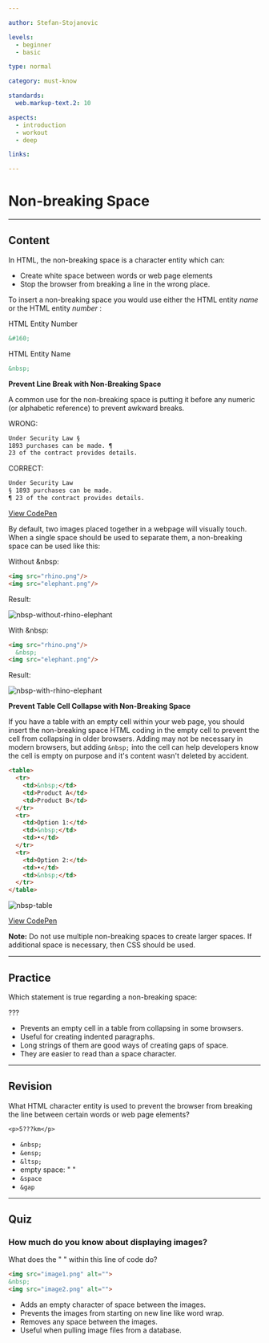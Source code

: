 ```yaml
---

author: Stefan-Stojanovic

levels:
  - beginner
  - basic

type: normal

category: must-know

standards:
  web.markup-text.2: 10

aspects:
  - introduction
  - workout
  - deep

links:

---
```

# Non-breaking Space

---
## Content

In HTML, the non-breaking space is a character entity which can:

* Create white space between words or web page elements
* Stop the browser from breaking a line in the wrong place.

To insert a non-breaking space you would use either the HTML entity *name* or the HTML entity *number* :

HTML Entity Number
```html
&#160;
```
HTML Entity Name
```html
&nbsp;
```
**Prevent Line Break with Non-Breaking Space**

A common use for the non-breaking space is putting it before any numeric (or alphabetic reference) to prevent awkward breaks.

WRONG:
```html
Under Security Law §
1893 purchases can be made. ¶
23 of the contract provides details.
```

CORRECT:
```html
Under Security Law
§ 1893 purchases can be made.
¶ 23 of the contract provides details.
```

[View CodePen](https://codepen.io/enkidevs/pen/YjNpVa)


By default, two images placed together in a webpage will visually touch. When a single space should be used to separate them, a non-breaking space can be used like this:

Without &nbsp:
```html
<img src="rhino.png"/>
<img src="elephant.png"/>
```

Result:

![nbsp-without-rhino-elephant](%3Csvg%20xmlns%3D%22http%3A%2F%2Fwww.w3.org%2F2000%2Fsvg%22%20width%3D%22320%22%20height%3D%22196%22%3E%3Cg%20fill%3D%22none%22%20fill-rule%3D%22evenodd%22%3E%3Crect%20width%3D%22320%22%20height%3D%22196%22%20fill%3D%22%23FFF%22%20rx%3D%229%22%2F%3E%3Cg%20fill-rule%3D%22nonzero%22%3E%3Cg%20fill%3D%22%23F2B9F0%22%3E%3Cpath%20d%3D%22M66.61946%20119.6042c-.80816-3.0014-2.26284-5.84056-4.28325-8.27413-.80816-.8923-1.69713-1.62238-2.90937-1.86573-1.13143-.24336-2.26285%200-3.31346.56783-1.13142.56783-2.0204%201.46014-2.82856%202.43356-1.77795%202.35245-2.82856%204.94826-3.23264%207.86854-.40408%202.35244-.40408%204.7049-.16163%206.97622.08081%201.13566.16163%202.27133.16163%203.407v.08111c.56571.24336%201.21224.48671%201.85877.73007%202.82856.97343%206.38446%201.54126%2011.0718%201.78462%201.69713.08112%203.47508.08112%205.49548.08112%200-.24336-.08081-.48672-.08081-.8112-.24245-4.38041-.56572-8.76083-1.77796-12.97901zm17.77953%2011.1944c-.16163-3.32587-.56571-6.57063-1.69714-9.73426-.4849-1.37903-1.13142-2.67693-2.10121-3.8126-.32327-.32447-.72735-.64894-1.13143-.97342-.64653-.4056-1.29306-.4056-1.85877.08112-.72734.56783-1.45469%201.21678-2.0204%201.94685-1.77795%202.1091-2.74774%204.62378-3.23264%207.3007-.4849%202.5958-.72734%205.1105-1.13142%207.7063.64653%200%201.37387-.08112%202.10121-.08112%202.90938-.16224%206.0612-.4056%209.5363-.73007.64652-.08112%201.21223-.08112%201.85876-.16224%200-.08112-.08081-.16224-.08081-.24336-.16164-.4056-.16164-.8923-.24245-1.2979z%22%2F%3E%3Cpath%20d%3D%22M123.51394%2083.91189c-17.29463-25.95804-14.70851-22.14546-18.6685-26.85035.88898-2.1091%201.69714-4.13706%201.85877-6.81399.08082-1.37902%200-2.67692-.72735-3.97482-.4849-.89231-1.29305-1.37902-2.34366-1.37902-2.34366%200-5.49549%202.35244-7.1118%204.62377-19.1534-15.57482-22.06278-6.57063-32.16478%202.75804-10.102-14.35804-17.69871-.40559-5.41468%205.35385C46.41546%2071.0951%2041.64731%2091.86154%2042.0514%20109.46434c.08082%203.40699.08082%206.57062.40408%209.40979-3.23264%202.51468-5.73793%205.67832-7.43507%209.4909-.80816%201.86574-1.45469%203.73147-1.69714%205.75945-.64652%205.5972%202.66693%2011.43776%207.43508%2013.7902.32326.16224.4849.4056.4849.8112-.08082%202.10909.32326%204.21818.80815%206.24615.08082.24336.16164.56783.32327.81119.56571.81119%201.77795.81119%202.18203-.08112.16163-.32448.16163-.73007.16163-1.05455-.08081-.81119-.32326-1.54126-.40408-2.27133-.16163-.73007-.24245-1.54125-.32326-2.43356.88897.48671%201.69713.8923%202.42448%201.21678.64653.32448%201.21224.64895%201.85877.8923.64653.24337%201.21224.08113%201.61632-.40559.32326-.4867.40408-1.13566%200-1.62237-.16163-.24336-.4849-.4056-.72735-.56784-.88897-.4867-1.77795-.8923-2.66692-1.37902-.32327-.16223-.64653-.32447-1.05061-.56783.40408-.16224.64652-.32447.96979-.4056%201.0506-.40559%202.10122-.73006%203.15182-1.05454.24245-.08112.4849-.16224.72735-.32447.4849-.32448.64653-.8112.56571-1.37903-.08082-.4867-.4849-.97342-1.0506-.97342-.32327%200-.72735%200-1.05062.16224l-3.63672%201.21678c-.16163.08112-.32326.08112-.5657.16224.5657-2.02797%201.0506-3.89371%201.93958-5.67832.16163-.4056.40408-.8112.4849-1.21679.16162-.97342-.80817-1.7035-1.69715-1.37902-.4849.16224-.72734.48671-.88897.8923-.56571%201.29791-1.13143%202.59581-1.61632%203.97483-.40408%201.21679-.72735%202.51469-1.13143%203.89371-.24244-.16224-.4849-.24336-.64652-.4056-3.39428-2.27132-5.89957-7.3007-4.5257-12.0867%201.21224-4.21819%203.39427-7.78742%206.62691-10.7077.64653%202.83916%201.93959%205.27273%204.36407%207.13846-.16163-2.35245-.24245-4.78601-.08082-7.13846.32327-4.2993%201.61632-8.27413%204.36407-11.6%201.29305-1.62238%202.90937-2.83916%204.92977-3.407%202.66693-.73006%205.0106-.16223%207.11181%201.7035%201.29306%201.21679%202.26285%202.5958%203.15183%204.13707%201.5355%202.67692%202.66693%205.5972%203.15182%208.67972.08082.32447.16163.64895.16163.97342.32327-.4056.4849-.81119.64653-1.21678%201.05061-2.51469%202.42448-4.78601%204.60652-6.57063%202.42448-2.02797%204.84896-1.7035%207.03099.48671%201.29306%201.21679%202.0204%202.83916%202.66693%204.46154.88897%202.19021%201.37387%204.38042%201.69713%206.73287.24245%201.62238.32327%203.24475.4849%204.86713%200%20.32448%200%20.64895-.08082.89231.88898%200%201.85877-.08112%202.74775-.24336%2011.79914-1.37902%209.77874-7.62517%209.21303-13.70909-.4849-.16224-.9698-.4056-1.37388-.64895-2.26285-1.2979-4.12161-2.92028-5.81875-4.94825-2.9902-3.65035-5.89957-7.3007-8.40487-11.1944-.40408-.64896-.96979-1.2979-1.45468-1.94686-.08082-.16224-.24245-.24336-.32327-.4056-.32326-.56783-.32326-1.21678.08082-1.62237.40408-.48671%201.0506-.56783%201.61632-.24336.32326.16224.64653.48672.88897.8112.56572.81118%201.21224%201.54125%201.77796%202.43356%202.66692%203.97482%205.5763%207.7063%208.64731%2011.35664%201.0506%201.21678%202.26285%202.19021%203.5559%203.0014%202.42449%201.62238%204.12162%201.62238%205.33386%201.21678%209.45548-5.67832%2027.63908-20.36084%2019.71911-32.28531z%22%2F%3E%3C%2Fg%3E%3Cpath%20fill%3D%22%23000%22%20d%3D%22M86.17694%2072.23077c-.80816-.64895-2.26285-.56783-2.5053.24336-.16163.56783.80816%201.2979.80816%201.2979.24245.97342-.24244%201.46014-.08081%202.02797.40408%201.46014%201.29305%202.1091%202.10121%201.86573%201.5355-.4056%201.29306-4.13706-.32326-5.43496zm6.78855-2.10909c-.80816-.64895-2.26285-.56783-2.5053.24335-.16163.56784.80816%201.2979.80816%201.2979.24245.97343-.24245%201.46015-.08082%202.02798.40408%201.46014%201.29306%202.10909%202.10122%201.86573%201.45469-.4056%201.29306-4.13706-.32326-5.43496z%22%2F%3E%3Cpath%20fill%3D%22%239E0098%22%20d%3D%22M138.06082%2069.31049c-.08081.56783-.16163%201.13566-.32326%201.7035-.4849%201.37902-.9698%202.83916-1.69714%204.21818-1.37387%202.83916-2.99019%205.43496-5.01059%207.86853-2.10122%202.43357-4.5257%204.54266-7.27344%206.16503-1.93959%201.13567-4.12162%201.7035-6.38447%201.86574-.4849%200-.96979%200-1.45469-.16224-2.26284-.73007-3.79835-2.27133-4.36406-4.54266-.16163-.56783%200-1.21678.08082-1.86573%200-.24336.32326-.4056.4849-.56783.40407-.24336.88897-.48672%201.37386-.56784%204.44489-1.2979%208.40487-3.65034%2012.0416-6.57062l9.69791-8.03077c.4849-.4056%201.05061-.8112%201.69714-1.13567.4849-.24335.72734-.16224.88898.32448.08081.4056.16163.8923.24244%201.2979zm-31.84151%209.40979c-1.61632%200-2.90937-.64895-3.79835-2.02797-.88898-1.37902-1.5355-2.83916-2.10122-4.38042-.16163-.56783.24245-1.78462.88898-2.1091.64653-.32447%201.21224-.64894%201.93958-.8923%202.5053-.97343%204.92978-1.86573%207.43508-2.75804%202.5053-.97343%204.68733-2.51469%206.95017-3.97483%201.61633-1.05454%203.15183-2.1902%204.84897-3.16363.5657-.32448%201.29305-.56784%201.93958-.8112.64653-.24335%201.37387-.08111%201.93958.16224.56572.24336.80817.48672.72735%201.13567-.08082.56783-.16163%201.21678-.40408%201.7035-2.34367%205.67832-5.89957%2010.46433-11.0718%2013.87132-2.42448%201.54126-5.0914%202.67693-8.00078%203.16364-.4849%200-.88898.08112-1.29306.08112z%22%2F%3E%3Cpath%20fill%3D%22%23000%22%20d%3D%22M62.82111%20128.36504c-.08082-.97343-.32326-1.86574-.64653-2.83917-.4849-1.46014-1.85877-1.46014-2.66693-.40559-.24244.4056-.5657.73007-.72734%201.21678-.32326.8112-.64653%201.62238-.9698%202.35245-.0808.16224-.16162.4056-.16162.56783h-.08082c-.08082-.32447-.08082-.64895-.16163-.97342-.24245-1.13567-.56571-2.27133-1.13143-3.32588-.24244-.4056-.4849-.73007-.80816-1.05454-.4849-.4056-1.13142-.48672-1.61632%200-.32326.24335-.64653.56783-.80816.97342-.32326.64895-.64653%201.37902-.72734%202.1091-.16163%201.54125-.16163%203.08251-.32327%204.62377%202.82856.97343%206.38447%201.54126%2011.0718%201.78462v-.4056c0-1.62238-.08082-3.08252-.24245-4.62377zm19.88074-.81119c-.08081-.64895-.32326-1.2979-.56571-1.94686-.56571-1.13566-1.5355-1.13566-2.10122-.08112-.40408.64896-.64653%201.46014-.96979%202.19021-.24245.56784-.32326%201.05455-.4849%201.62238-.24244-1.21678-.40408-2.43356-.96979-3.48811-.16163-.32448-.4849-.73007-.72734-.97343-.40408-.32447-.88898-.4056-1.37387-.08112-.64653.32448-1.13143.89231-1.29306%201.54126-.24245.89231-.56571%201.78462-.64653%202.67693-.16163%201.21678-.16163%202.51468-.16163%203.73146%200%20.16224%200%20.32448.08082.4056%202.90937-.16224%206.0612-.4056%209.53629-.73007.08081-.16224.08081-.32448.08081-.56783-.24245-1.2979-.24245-2.75805-.40408-4.2993z%22%2F%3E%3C%2Fg%3E%3Cg%20fill-rule%3D%22nonzero%22%3E%3Cg%20fill%3D%22%23AAC5DD%22%3E%3Cpath%20d%3D%22M162.19082%2077.13325c.73028-.8135%201.70398-.8135%202.5154-.08135%204.21936%203.9048%201.54168%2011.63305%205.59876%201.38295.16229-.4881.48685-.89485.81142-1.3016%204.62507-4.7183%202.75881%2013.016%204.70621%2020.74425.32457%201.3016.81142%202.52185%201.78512%203.5794%2012.65809%2013.74816%2023.77449-67.6832%2060.53164-52.47075%2012.82037%205.28775%2051.20035%2061.5006%2023.12535%2082.0008%201.70398%201.7897%202.9211%203.82346%203.65137%206.1826.32457%201.22026.48685%202.52186.16229%203.82346-.40571%202.03375-1.5417%203.7421-3.24567%204.881l-1.46055.9762c0%20.24405.08115.40675.08115.56945.24342%201.54565.48685%203.00995.73027%204.5556.08114.3254%200%20.73215-.08114%201.05755-.16228.4881-.568.8135-1.13598.8135-.48685%200-.89256-.24405-1.13599-.6508-.08114-.24405-.16228-.56945-.24342-.8135-.16228-.8135-.24343-1.627-.32457-2.52185-.24342.08135-.32456.1627-.48685.24405l-2.19082%201.22025c-.73027.40675-1.46055.24405-1.78511-.40675-.40571-.6508-.16229-1.3016.48684-1.7897l1.21713-.73215.73027-.4881c-.32456-.1627-.56799-.1627-.81141-.1627-.73028-.08135-1.46055-.08135-2.19083-.1627-.56799-.08135-.9737-.3254-1.21712-.89485-.24343-.8135.32457-1.54565%201.21712-1.54565.81142%200%201.62284.08135%202.43425.08135.81142%200%201.78512.1627%202.5154-.08135.8114-.24405%201.46054-.89485%202.19081-1.38295%201.78512-1.38295%202.43425-3.17265%201.9474-5.28775-.32456-1.4643-.9737-2.7659-1.86625-3.98615-.48685-.6508-1.05484-1.3016-1.62284-1.9524-2.51539%201.54565-5.51762%202.7659-9.00671%203.7421-.08115-.9762-.16229-2.03375-.40571-3.00995-.40571-2.52185-.9737-4.96235-2.02854-7.3215-1.13598-2.6032-2.67767-4.881-5.03078-6.508-1.70397-1.1389-3.48909-1.9524-5.59877-2.03375-2.27197-.08135-4.13822.73215-5.59877%202.52185-.89256%201.05755-1.5417%202.2778-1.9474%203.66075-.4057%201.22025-.64913%202.52185-.9737%203.7421%200%20.1627-.08114.24405-.08114.40675h-.16229c-.24342-.6508-.56799-1.3016-.81141-2.03375-1.13598-2.4405-2.59653-4.5556-4.62507-6.3453-1.46055-1.22025-3.00224-2.1151-4.8685-2.4405-2.43425-.40675-4.54393.24405-6.2479%202.03375-.81142.8135-1.46055%201.7897-1.9474%202.7659-1.46055%203.00995-2.3531%206.1826-2.27197%209.51795%200%201.54565.08115%203.0913.16229%204.5556v.24405c-7.46503-3.5794-7.2216-17.00215-6.00448-26.27605.24342-3.5794%205.76105-4.31156%2016.47174-11.5517%203.40795%201.7897%203.32681%201.7897%203.65138%201.87104%201.21712.40675%202.19082-1.1389%201.21712-2.03375-.9737-.9762-2.9211-.8135-5.35535-4.31155-1.21712-1.7897-1.46054-2.2778-2.19082-2.35915-3.08338-.40675-.16228%203.4167.89256%204.881-17.20202%209.19255-32.21322%2030.99436-48.68496%2011.8771-5.76106-6.9961-9.169-26.8455-5.19307-30.99435z%22%2F%3E%3Cpath%20d%3D%22M230.51205%20137.82036v-.9762c0-3.0913%200-6.10125.568-9.1112.24342-1.38295.73027-2.7659%201.13598-4.14885.16228-.4881.4057-.9762.73027-1.4643%201.29827-2.1151%203.00224-2.84725%205.35535-2.19645%201.86626.4881%203.40795%201.54565%204.70621%203.00995%201.70398%201.87105%202.67767%204.0675%203.3268%206.508.64914%202.1151%201.05485%204.31155%201.21713%206.58935v.8135c-.9737.24405-1.9474.40675-3.00224.56945-.08114-1.05755-.24342-2.19645-.48685-3.254-.16228-.56945-.32456-1.1389-.56799-1.627-.24342-.56945-.56799-1.05755-.9737-1.4643-.64913-.73215-1.54169-.8135-2.27196-.1627-.40571.40675-.89256.9762-1.05484%201.54565-.40571.9762-.64914%202.03375-1.05484%203.17265-.08115-.1627-.16229-.40675-.24343-.56945-.32457-.73215-.64913-1.4643-1.05484-2.1151-.24343-.40675-.568-.8135-.9737-1.22025-.9737-.9762-2.10968-.73215-2.75881.4881-.16229.3254-.32457.6508-.40571%201.05755-.24343%201.38295-.48685%202.84725-.64914%204.2302-.08114.4881%200%20.8135.24343%201.05755h-2.10968c.24342-.3254.32456-.4881.32456-.73215zm-20.20425-2.2778c-.16229-2.1151-.24343-4.14885-.08115-6.26395.08114-.9762.24343-1.9524.568-2.84725.56799-1.87105%201.21712-3.7421%202.51538-5.3691.73028-.9762%201.78512-1.54565%203.00224-1.70835.89256-.1627%201.78512.08135%202.59653.40675%201.70398.73215%203.08339%201.9524%204.21937%203.33535%201.78511%202.19645%202.9211%204.79965%203.57023%207.4842.48685%202.03375.73027%204.0675%201.13598%206.10125.08114.40675.08114.89485.16228%201.3016%200%20.1627.08115.3254.16229.4881-1.46055%200-3.00224-.08135-4.54393-.1627.16228-.1627.24342-.40675.32456-.6508.08115-.1627.08115-.40675.08115-.56945-.08115-1.70835-.24343-3.49805-.81142-5.12505-.24342-.6508-.568-1.3016-1.05484-1.7897-.81142-.73215-1.62283-.6508-2.27197.1627-.32456.40675-.56799.89485-.81141%201.4643-.32457.8135-.64913%201.627-.9737%202.52185-.08114.1627-.16228.40675-.24343.56945h-.16228c-.16228-.56945-.24342-1.22025-.4057-1.7897-.24343-.8135-.568-1.70835-.89256-2.52185-.16229-.40675-.48685-.73215-.81142-.9762-.64913-.56945-1.29827-.56945-1.9474.08135s-1.05484%201.38295-1.29826%202.2778c-.24343%201.22025-.48685%202.35915-.64914%203.5794-.08114.4881-.16228%201.05755-.16228%201.627v.1627c-.4057-.08135-.73028-.08135-1.13598-.1627h-.16229v-.24405c.08114-.73215.08114-1.05755.08114-1.38295z%22%2F%3E%3C%2Fg%3E%3Cpath%20fill%3D%22%231B6DA2%22%20d%3D%22M199.84053%2046.38295c-3.00224-.40675-5.59877.56945-7.70845%202.84725-2.19083%202.2778-3.32681%204.96235-3.97594%207.9723-.16229.8135-.32457%201.70835-.40571%202.6032-.08114.8135-.08114%201.627-.16228%202.2778.08114%203.00995.73027%205.61315%202.19082%208.05365.64913%201.05755%201.29826%202.1151%201.86626%203.17265.73027%201.3016%201.29826%202.68455%201.62283%204.14885.32456%201.627.16228%203.254%200%204.881l-.48685%204.14885c5.2742-10.5755%2011.60325-23.7542%2020.04198-31.8892%200-.08135-.08115-.08135-.08115-.1627-3.00224-4.79965-7.38388-7.3215-12.90151-8.05365zm88.76891%2044.2544c-.4057-1.7897-1.05484-3.4167-2.10968-4.79965-1.46055-1.9524-3.00224-3.82345-4.54393-5.77585-.56799-.73215-1.13598-1.4643-1.70397-2.2778-1.13598-1.627-1.78512-3.49805-1.62283-5.5318.16228-2.1151.4057-4.31155.64913-6.42665.16228-1.7897.32457-3.5794.32457-5.45045-.08115-3.5794-1.37941-6.6707-3.81366-9.35525-1.78511-2.03375-3.8948-3.66075-6.49133-4.5556-6.32904-2.35915-12.0901-1.22025-17.03973%203.4167-2.02855%201.9524-3.57024%204.2302-4.62508%206.8334h-.16228c8.03302%208.9485%2017.52659%2023.99825%2021.6648%2038.7226.08115.1627.1623.24405.24343.40675.568.73215%201.21713%201.4643%201.86626%202.1151.73027.73215%201.70397%201.22025%202.75882%201.4643%203.3268.73215%206.57247.73215%209.89927-.40675%202.9211-.9762%205.59877-4.14885%204.70621-8.37905z%22%2F%3E%3Cpath%20fill%3D%22%23000%22%20d%3D%22M211.6872%20135.21716c.16229-1.22025.40571-2.35915.64914-3.5794.16228-.89485.64913-1.627%201.29826-2.2778.64913-.56945%201.29827-.6508%201.9474-.08135.32457.3254.64913.6508.81142.9762.32456.8135.64913%201.627.89255%202.52185.16229.56945.24343%201.22025.40571%201.7897h.16228c.08115-.1627.16229-.40675.24343-.56945.32457-.8135.64913-1.70835.9737-2.52185.24342-.4881.48685-.9762.81141-1.4643.64914-.8135%201.46055-.89485%202.27197-.1627.56799.4881.81142%201.1389%201.05484%201.7897.568%201.627.73027%203.4167.81142%205.12505%200%20.1627%200%20.40675-.08115.56945-.08114.24405-.16228.4881-.32456.6508-3.73252-.24405-7.7896-.6508-12.0901-1.22025v-.1627c0-.3254.08114-.8135.16228-1.38295zm20.44769%202.1151c.16228-1.38295.4057-2.84725.64913-4.2302.08114-.3254.24342-.73215.4057-1.05755.64914-1.22025%201.78512-1.4643%202.75882-.4881.32457.3254.64913.73215.9737%201.22025.4057.6508.73028%201.4643%201.05484%202.1151.08114.1627.16229.40675.24343.56945.32456-1.05755.64913-2.1151%201.05484-3.17265.24342-.56945.64913-1.05755%201.05484-1.54565.73027-.6508%201.62283-.56945%202.27196.1627.40571.4881.73028.9762.9737%201.4643.24343.4881.40571%201.05755.568%201.627.24342%201.05755.4057%202.1151.48684%203.254-3.65137.6508-7.70845.9762-12.25238%201.05755-.16228-.1627-.24342-.4881-.24342-.9762zm-8.11416-62.88356c.73027-.56945%202.02854-.56945%202.27196.1627.16228.4881-.73027%201.22025-.73027%201.22025-.16229.89485.24342%201.3016.16228%201.87105-.32457%201.38295-1.13598%201.9524-1.86626%201.70835-1.3794-.40675-1.29826-3.7421.16229-4.96235zm-6.08563-1.7897c.73028-.56945%202.02855-.56945%202.27197.1627.16228.4881-.73027%201.22025-.73027%201.22025-.16229.89485.24342%201.3016.16228%201.87105-.32457%201.38295-1.13598%201.9524-1.86626%201.70835-1.46055-.40675-1.29826-3.7421.16229-4.96235z%22%2F%3E%3C%2Fg%3E%3Cpath%20stroke%3D%22%23F2B9F0%22%20stroke-width%3D%223%22%20d%3D%22M22.5%2021.5h126v153h-126z%22%2F%3E%3Cpath%20stroke%3D%22%23AAC5DD%22%20stroke-width%3D%223%22%20d%3D%22M151.5%2021.5h144v153h-144z%22%2F%3E%3C%2Fg%3E%3C%2Fsvg%3E)

With &nbsp:
```html
<img src="rhino.png"/>
  &nbsp;
<img src="elephant.png"/>
```

Result:

![nbsp-with-rhino-elephant](%3Csvg%20xmlns%3D%22http%3A%2F%2Fwww.w3.org%2F2000%2Fsvg%22%20width%3D%22320%22%20height%3D%22196%22%3E%3Cg%20fill%3D%22none%22%20fill-rule%3D%22evenodd%22%3E%3Crect%20width%3D%22320%22%20height%3D%22196%22%20fill%3D%22%23FFF%22%20rx%3D%229%22%2F%3E%3Cg%20fill-rule%3D%22nonzero%22%3E%3Cg%20fill%3D%22%23F2B9F0%22%3E%3Cpath%20d%3D%22M66.61946%20119.6042c-.80816-3.0014-2.26284-5.84056-4.28325-8.27413-.80816-.8923-1.69713-1.62238-2.90937-1.86573-1.13143-.24336-2.26285%200-3.31346.56783-1.13142.56783-2.0204%201.46014-2.82856%202.43356-1.77795%202.35245-2.82856%204.94826-3.23264%207.86854-.40408%202.35244-.40408%204.7049-.16163%206.97622.08081%201.13566.16163%202.27133.16163%203.407v.08111c.56571.24336%201.21224.48671%201.85877.73007%202.82856.97343%206.38446%201.54126%2011.0718%201.78462%201.69713.08112%203.47508.08112%205.49548.08112%200-.24336-.08081-.48672-.08081-.8112-.24245-4.38041-.56572-8.76083-1.77796-12.97901zm17.77953%2011.1944c-.16163-3.32587-.56571-6.57063-1.69714-9.73426-.4849-1.37903-1.13142-2.67693-2.10121-3.8126-.32327-.32447-.72735-.64894-1.13143-.97342-.64653-.4056-1.29306-.4056-1.85877.08112-.72734.56783-1.45469%201.21678-2.0204%201.94685-1.77795%202.1091-2.74774%204.62378-3.23264%207.3007-.4849%202.5958-.72734%205.1105-1.13142%207.7063.64653%200%201.37387-.08112%202.10121-.08112%202.90938-.16224%206.0612-.4056%209.5363-.73007.64652-.08112%201.21223-.08112%201.85876-.16224%200-.08112-.08081-.16224-.08081-.24336-.16164-.4056-.16164-.8923-.24245-1.2979z%22%2F%3E%3Cpath%20d%3D%22M123.51394%2083.91189c-17.29463-25.95804-14.70851-22.14546-18.6685-26.85035.88898-2.1091%201.69714-4.13706%201.85877-6.81399.08082-1.37902%200-2.67692-.72735-3.97482-.4849-.89231-1.29305-1.37902-2.34366-1.37902-2.34366%200-5.49549%202.35244-7.1118%204.62377-19.1534-15.57482-22.06278-6.57063-32.16478%202.75804-10.102-14.35804-17.69871-.40559-5.41468%205.35385C46.41546%2071.0951%2041.64731%2091.86154%2042.0514%20109.46434c.08082%203.40699.08082%206.57062.40408%209.40979-3.23264%202.51468-5.73793%205.67832-7.43507%209.4909-.80816%201.86574-1.45469%203.73147-1.69714%205.75945-.64652%205.5972%202.66693%2011.43776%207.43508%2013.7902.32326.16224.4849.4056.4849.8112-.08082%202.10909.32326%204.21818.80815%206.24615.08082.24336.16164.56783.32327.81119.56571.81119%201.77795.81119%202.18203-.08112.16163-.32448.16163-.73007.16163-1.05455-.08081-.81119-.32326-1.54126-.40408-2.27133-.16163-.73007-.24245-1.54125-.32326-2.43356.88897.48671%201.69713.8923%202.42448%201.21678.64653.32448%201.21224.64895%201.85877.8923.64653.24337%201.21224.08113%201.61632-.40559.32326-.4867.40408-1.13566%200-1.62237-.16163-.24336-.4849-.4056-.72735-.56784-.88897-.4867-1.77795-.8923-2.66692-1.37902-.32327-.16223-.64653-.32447-1.05061-.56783.40408-.16224.64652-.32447.96979-.4056%201.0506-.40559%202.10122-.73006%203.15182-1.05454.24245-.08112.4849-.16224.72735-.32447.4849-.32448.64653-.8112.56571-1.37903-.08082-.4867-.4849-.97342-1.0506-.97342-.32327%200-.72735%200-1.05062.16224l-3.63672%201.21678c-.16163.08112-.32326.08112-.5657.16224.5657-2.02797%201.0506-3.89371%201.93958-5.67832.16163-.4056.40408-.8112.4849-1.21679.16162-.97342-.80817-1.7035-1.69715-1.37902-.4849.16224-.72734.48671-.88897.8923-.56571%201.29791-1.13143%202.59581-1.61632%203.97483-.40408%201.21679-.72735%202.51469-1.13143%203.89371-.24244-.16224-.4849-.24336-.64652-.4056-3.39428-2.27132-5.89957-7.3007-4.5257-12.0867%201.21224-4.21819%203.39427-7.78742%206.62691-10.7077.64653%202.83916%201.93959%205.27273%204.36407%207.13846-.16163-2.35245-.24245-4.78601-.08082-7.13846.32327-4.2993%201.61632-8.27413%204.36407-11.6%201.29305-1.62238%202.90937-2.83916%204.92977-3.407%202.66693-.73006%205.0106-.16223%207.11181%201.7035%201.29306%201.21679%202.26285%202.5958%203.15183%204.13707%201.5355%202.67692%202.66693%205.5972%203.15182%208.67972.08082.32447.16163.64895.16163.97342.32327-.4056.4849-.81119.64653-1.21678%201.05061-2.51469%202.42448-4.78601%204.60652-6.57063%202.42448-2.02797%204.84896-1.7035%207.03099.48671%201.29306%201.21679%202.0204%202.83916%202.66693%204.46154.88897%202.19021%201.37387%204.38042%201.69713%206.73287.24245%201.62238.32327%203.24475.4849%204.86713%200%20.32448%200%20.64895-.08082.89231.88898%200%201.85877-.08112%202.74775-.24336%2011.79914-1.37902%209.77874-7.62517%209.21303-13.70909-.4849-.16224-.9698-.4056-1.37388-.64895-2.26285-1.2979-4.12161-2.92028-5.81875-4.94825-2.9902-3.65035-5.89957-7.3007-8.40487-11.1944-.40408-.64896-.96979-1.2979-1.45468-1.94686-.08082-.16224-.24245-.24336-.32327-.4056-.32326-.56783-.32326-1.21678.08082-1.62237.40408-.48671%201.0506-.56783%201.61632-.24336.32326.16224.64653.48672.88897.8112.56572.81118%201.21224%201.54125%201.77796%202.43356%202.66692%203.97482%205.5763%207.7063%208.64731%2011.35664%201.0506%201.21678%202.26285%202.19021%203.5559%203.0014%202.42449%201.62238%204.12162%201.62238%205.33386%201.21678%209.45548-5.67832%2027.63908-20.36084%2019.71911-32.28531z%22%2F%3E%3C%2Fg%3E%3Cpath%20fill%3D%22%23000%22%20d%3D%22M86.17694%2072.23077c-.80816-.64895-2.26285-.56783-2.5053.24336-.16163.56783.80816%201.2979.80816%201.2979.24245.97342-.24244%201.46014-.08081%202.02797.40408%201.46014%201.29305%202.1091%202.10121%201.86573%201.5355-.4056%201.29306-4.13706-.32326-5.43496zm6.78855-2.10909c-.80816-.64895-2.26285-.56783-2.5053.24335-.16163.56784.80816%201.2979.80816%201.2979.24245.97343-.24245%201.46015-.08082%202.02798.40408%201.46014%201.29306%202.10909%202.10122%201.86573%201.45469-.4056%201.29306-4.13706-.32326-5.43496z%22%2F%3E%3Cpath%20fill%3D%22%239E0098%22%20d%3D%22M138.06082%2069.31049c-.08081.56783-.16163%201.13566-.32326%201.7035-.4849%201.37902-.9698%202.83916-1.69714%204.21818-1.37387%202.83916-2.99019%205.43496-5.01059%207.86853-2.10122%202.43357-4.5257%204.54266-7.27344%206.16503-1.93959%201.13567-4.12162%201.7035-6.38447%201.86574-.4849%200-.96979%200-1.45469-.16224-2.26284-.73007-3.79835-2.27133-4.36406-4.54266-.16163-.56783%200-1.21678.08082-1.86573%200-.24336.32326-.4056.4849-.56783.40407-.24336.88897-.48672%201.37386-.56784%204.44489-1.2979%208.40487-3.65034%2012.0416-6.57062l9.69791-8.03077c.4849-.4056%201.05061-.8112%201.69714-1.13567.4849-.24335.72734-.16224.88898.32448.08081.4056.16163.8923.24244%201.2979zm-31.84151%209.40979c-1.61632%200-2.90937-.64895-3.79835-2.02797-.88898-1.37902-1.5355-2.83916-2.10122-4.38042-.16163-.56783.24245-1.78462.88898-2.1091.64653-.32447%201.21224-.64894%201.93958-.8923%202.5053-.97343%204.92978-1.86573%207.43508-2.75804%202.5053-.97343%204.68733-2.51469%206.95017-3.97483%201.61633-1.05454%203.15183-2.1902%204.84897-3.16363.5657-.32448%201.29305-.56784%201.93958-.8112.64653-.24335%201.37387-.08111%201.93958.16224.56572.24336.80817.48672.72735%201.13567-.08082.56783-.16163%201.21678-.40408%201.7035-2.34367%205.67832-5.89957%2010.46433-11.0718%2013.87132-2.42448%201.54126-5.0914%202.67693-8.00078%203.16364-.4849%200-.88898.08112-1.29306.08112z%22%2F%3E%3Cpath%20fill%3D%22%23000%22%20d%3D%22M62.82111%20128.36504c-.08082-.97343-.32326-1.86574-.64653-2.83917-.4849-1.46014-1.85877-1.46014-2.66693-.40559-.24244.4056-.5657.73007-.72734%201.21678-.32326.8112-.64653%201.62238-.9698%202.35245-.0808.16224-.16162.4056-.16162.56783h-.08082c-.08082-.32447-.08082-.64895-.16163-.97342-.24245-1.13567-.56571-2.27133-1.13143-3.32588-.24244-.4056-.4849-.73007-.80816-1.05454-.4849-.4056-1.13142-.48672-1.61632%200-.32326.24335-.64653.56783-.80816.97342-.32326.64895-.64653%201.37902-.72734%202.1091-.16163%201.54125-.16163%203.08251-.32327%204.62377%202.82856.97343%206.38447%201.54126%2011.0718%201.78462v-.4056c0-1.62238-.08082-3.08252-.24245-4.62377zm19.88074-.81119c-.08081-.64895-.32326-1.2979-.56571-1.94686-.56571-1.13566-1.5355-1.13566-2.10122-.08112-.40408.64896-.64653%201.46014-.96979%202.19021-.24245.56784-.32326%201.05455-.4849%201.62238-.24244-1.21678-.40408-2.43356-.96979-3.48811-.16163-.32448-.4849-.73007-.72734-.97343-.40408-.32447-.88898-.4056-1.37387-.08112-.64653.32448-1.13143.89231-1.29306%201.54126-.24245.89231-.56571%201.78462-.64653%202.67693-.16163%201.21678-.16163%202.51468-.16163%203.73146%200%20.16224%200%20.32448.08082.4056%202.90937-.16224%206.0612-.4056%209.53629-.73007.08081-.16224.08081-.32448.08081-.56783-.24245-1.2979-.24245-2.75805-.40408-4.2993z%22%2F%3E%3C%2Fg%3E%3Cg%20fill-rule%3D%22nonzero%22%3E%3Cg%20fill%3D%22%23AAC5DD%22%3E%3Cpath%20d%3D%22M164.19082%2077.13325c.73028-.8135%201.70398-.8135%202.5154-.08135%204.21936%203.9048%201.54168%2011.63305%205.59876%201.38295.16229-.4881.48685-.89485.81142-1.3016%204.62507-4.7183%202.75881%2013.016%204.70621%2020.74425.32457%201.3016.81142%202.52185%201.78512%203.5794%2012.65809%2013.74816%2023.77449-67.6832%2060.53164-52.47075%2012.82037%205.28775%2051.20035%2061.5006%2023.12535%2082.0008%201.70398%201.7897%202.9211%203.82346%203.65137%206.1826.32457%201.22026.48685%202.52186.16229%203.82346-.40571%202.03375-1.5417%203.7421-3.24567%204.881l-1.46055.9762c0%20.24405.08115.40675.08115.56945.24342%201.54565.48685%203.00995.73027%204.5556.08114.3254%200%20.73215-.08114%201.05755-.16228.4881-.568.8135-1.13598.8135-.48685%200-.89256-.24405-1.13599-.6508-.08114-.24405-.16228-.56945-.24342-.8135-.16228-.8135-.24343-1.627-.32457-2.52185-.24342.08135-.32456.1627-.48685.24405l-2.19082%201.22025c-.73027.40675-1.46055.24405-1.78511-.40675-.40571-.6508-.16229-1.3016.48684-1.7897l1.21713-.73215.73027-.4881c-.32456-.1627-.56799-.1627-.81141-.1627-.73028-.08135-1.46055-.08135-2.19083-.1627-.56799-.08135-.9737-.3254-1.21712-.89485-.24343-.8135.32457-1.54565%201.21712-1.54565.81142%200%201.62284.08135%202.43425.08135.81142%200%201.78512.1627%202.5154-.08135.8114-.24405%201.46054-.89485%202.19081-1.38295%201.78512-1.38295%202.43425-3.17265%201.9474-5.28775-.32456-1.4643-.9737-2.7659-1.86625-3.98615-.48685-.6508-1.05484-1.3016-1.62284-1.9524-2.51539%201.54565-5.51762%202.7659-9.00671%203.7421-.08115-.9762-.16229-2.03375-.40571-3.00995-.40571-2.52185-.9737-4.96235-2.02854-7.3215-1.13598-2.6032-2.67767-4.881-5.03078-6.508-1.70397-1.1389-3.48909-1.9524-5.59877-2.03375-2.27197-.08135-4.13822.73215-5.59877%202.52185-.89256%201.05755-1.5417%202.2778-1.9474%203.66075-.4057%201.22025-.64913%202.52185-.9737%203.7421%200%20.1627-.08114.24405-.08114.40675h-.16229c-.24342-.6508-.56799-1.3016-.81141-2.03375-1.13598-2.4405-2.59653-4.5556-4.62507-6.3453-1.46055-1.22025-3.00224-2.1151-4.8685-2.4405-2.43425-.40675-4.54393.24405-6.2479%202.03375-.81142.8135-1.46055%201.7897-1.9474%202.7659-1.46055%203.00995-2.3531%206.1826-2.27197%209.51795%200%201.54565.08115%203.0913.16229%204.5556v.24405c-7.46503-3.5794-7.2216-17.00215-6.00448-26.27605.24342-3.5794%205.76105-4.31156%2016.47174-11.5517%203.40795%201.7897%203.32681%201.7897%203.65138%201.87104%201.21712.40675%202.19082-1.1389%201.21712-2.03375-.9737-.9762-2.9211-.8135-5.35535-4.31155-1.21712-1.7897-1.46054-2.2778-2.19082-2.35915-3.08338-.40675-.16228%203.4167.89256%204.881-17.20202%209.19255-32.21322%2030.99436-48.68496%2011.8771-5.76106-6.9961-9.169-26.8455-5.19307-30.99435z%22%2F%3E%3Cpath%20d%3D%22M232.51205%20137.82036v-.9762c0-3.0913%200-6.10125.568-9.1112.24342-1.38295.73027-2.7659%201.13598-4.14885.16228-.4881.4057-.9762.73027-1.4643%201.29827-2.1151%203.00224-2.84725%205.35535-2.19645%201.86626.4881%203.40795%201.54565%204.70621%203.00995%201.70398%201.87105%202.67767%204.0675%203.3268%206.508.64914%202.1151%201.05485%204.31155%201.21713%206.58935v.8135c-.9737.24405-1.9474.40675-3.00224.56945-.08114-1.05755-.24342-2.19645-.48685-3.254-.16228-.56945-.32456-1.1389-.56799-1.627-.24342-.56945-.56799-1.05755-.9737-1.4643-.64913-.73215-1.54169-.8135-2.27196-.1627-.40571.40675-.89256.9762-1.05484%201.54565-.40571.9762-.64914%202.03375-1.05484%203.17265-.08115-.1627-.16229-.40675-.24343-.56945-.32457-.73215-.64913-1.4643-1.05484-2.1151-.24343-.40675-.568-.8135-.9737-1.22025-.9737-.9762-2.10968-.73215-2.75881.4881-.16229.3254-.32457.6508-.40571%201.05755-.24343%201.38295-.48685%202.84725-.64914%204.2302-.08114.4881%200%20.8135.24343%201.05755h-2.10968c.24342-.3254.32456-.4881.32456-.73215zm-20.20425-2.2778c-.16229-2.1151-.24343-4.14885-.08115-6.26395.08114-.9762.24343-1.9524.568-2.84725.56799-1.87105%201.21712-3.7421%202.51538-5.3691.73028-.9762%201.78512-1.54565%203.00224-1.70835.89256-.1627%201.78512.08135%202.59653.40675%201.70398.73215%203.08339%201.9524%204.21937%203.33535%201.78511%202.19645%202.9211%204.79965%203.57023%207.4842.48685%202.03375.73027%204.0675%201.13598%206.10125.08114.40675.08114.89485.16228%201.3016%200%20.1627.08115.3254.16229.4881-1.46055%200-3.00224-.08135-4.54393-.1627.16228-.1627.24342-.40675.32456-.6508.08115-.1627.08115-.40675.08115-.56945-.08115-1.70835-.24343-3.49805-.81142-5.12505-.24342-.6508-.568-1.3016-1.05484-1.7897-.81142-.73215-1.62283-.6508-2.27197.1627-.32456.40675-.56799.89485-.81141%201.4643-.32457.8135-.64913%201.627-.9737%202.52185-.08114.1627-.16228.40675-.24343.56945h-.16228c-.16228-.56945-.24342-1.22025-.4057-1.7897-.24343-.8135-.568-1.70835-.89256-2.52185-.16229-.40675-.48685-.73215-.81142-.9762-.64913-.56945-1.29827-.56945-1.9474.08135s-1.05484%201.38295-1.29826%202.2778c-.24343%201.22025-.48685%202.35915-.64914%203.5794-.08114.4881-.16228%201.05755-.16228%201.627v.1627c-.4057-.08135-.73028-.08135-1.13598-.1627h-.16229v-.24405c.08114-.73215.08114-1.05755.08114-1.38295z%22%2F%3E%3C%2Fg%3E%3Cpath%20fill%3D%22%231B6DA2%22%20d%3D%22M201.84053%2046.38295c-3.00224-.40675-5.59877.56945-7.70845%202.84725-2.19083%202.2778-3.32681%204.96235-3.97594%207.9723-.16229.8135-.32457%201.70835-.40571%202.6032-.08114.8135-.08114%201.627-.16228%202.2778.08114%203.00995.73027%205.61315%202.19082%208.05365.64913%201.05755%201.29826%202.1151%201.86626%203.17265.73027%201.3016%201.29826%202.68455%201.62283%204.14885.32456%201.627.16228%203.254%200%204.881l-.48685%204.14885c5.2742-10.5755%2011.60325-23.7542%2020.04198-31.8892%200-.08135-.08115-.08135-.08115-.1627-3.00224-4.79965-7.38388-7.3215-12.90151-8.05365zm88.76891%2044.2544c-.4057-1.7897-1.05484-3.4167-2.10968-4.79965-1.46055-1.9524-3.00224-3.82345-4.54393-5.77585-.56799-.73215-1.13598-1.4643-1.70397-2.2778-1.13598-1.627-1.78512-3.49805-1.62283-5.5318.16228-2.1151.4057-4.31155.64913-6.42665.16228-1.7897.32457-3.5794.32457-5.45045-.08115-3.5794-1.37941-6.6707-3.81366-9.35525-1.78511-2.03375-3.8948-3.66075-6.49133-4.5556-6.32904-2.35915-12.0901-1.22025-17.03973%203.4167-2.02855%201.9524-3.57024%204.2302-4.62508%206.8334h-.16228c8.03302%208.9485%2017.52659%2023.99825%2021.6648%2038.7226.08115.1627.1623.24405.24343.40675.568.73215%201.21713%201.4643%201.86626%202.1151.73027.73215%201.70397%201.22025%202.75882%201.4643%203.3268.73215%206.57247.73215%209.89927-.40675%202.9211-.9762%205.59877-4.14885%204.70621-8.37905z%22%2F%3E%3Cpath%20fill%3D%22%23000%22%20d%3D%22M213.6872%20135.21716c.16229-1.22025.40571-2.35915.64914-3.5794.16228-.89485.64913-1.627%201.29826-2.2778.64913-.56945%201.29827-.6508%201.9474-.08135.32457.3254.64913.6508.81142.9762.32456.8135.64913%201.627.89255%202.52185.16229.56945.24343%201.22025.40571%201.7897h.16228c.08115-.1627.16229-.40675.24343-.56945.32457-.8135.64913-1.70835.9737-2.52185.24342-.4881.48685-.9762.81141-1.4643.64914-.8135%201.46055-.89485%202.27197-.1627.56799.4881.81142%201.1389%201.05484%201.7897.568%201.627.73027%203.4167.81142%205.12505%200%20.1627%200%20.40675-.08115.56945-.08114.24405-.16228.4881-.32456.6508-3.73252-.24405-7.7896-.6508-12.0901-1.22025v-.1627c0-.3254.08114-.8135.16228-1.38295zm20.44769%202.1151c.16228-1.38295.4057-2.84725.64913-4.2302.08114-.3254.24342-.73215.4057-1.05755.64914-1.22025%201.78512-1.4643%202.75882-.4881.32457.3254.64913.73215.9737%201.22025.4057.6508.73028%201.4643%201.05484%202.1151.08114.1627.16229.40675.24343.56945.32456-1.05755.64913-2.1151%201.05484-3.17265.24342-.56945.64913-1.05755%201.05484-1.54565.73027-.6508%201.62283-.56945%202.27196.1627.40571.4881.73028.9762.9737%201.4643.24343.4881.40571%201.05755.568%201.627.24342%201.05755.4057%202.1151.48684%203.254-3.65137.6508-7.70845.9762-12.25238%201.05755-.16228-.1627-.24342-.4881-.24342-.9762zm-8.11416-62.88356c.73027-.56945%202.02854-.56945%202.27196.1627.16228.4881-.73027%201.22025-.73027%201.22025-.16229.89485.24342%201.3016.16228%201.87105-.32457%201.38295-1.13598%201.9524-1.86626%201.70835-1.3794-.40675-1.29826-3.7421.16229-4.96235zm-6.08563-1.7897c.73028-.56945%202.02855-.56945%202.27197.1627.16228.4881-.73027%201.22025-.73027%201.22025-.16229.89485.24342%201.3016.16228%201.87105-.32457%201.38295-1.13598%201.9524-1.86626%201.70835-1.46055-.40675-1.29826-3.7421.16229-4.96235z%22%2F%3E%3C%2Fg%3E%3Cpath%20stroke%3D%22%23F2B9F0%22%20stroke-width%3D%223%22%20d%3D%22M22.5%2021.5h126v153h-126z%22%2F%3E%3Cpath%20stroke%3D%22%23AAC5DD%22%20stroke-width%3D%223%22%20d%3D%22M153.5%2021.5h144v153h-144z%22%2F%3E%3C%2Fg%3E%3C%2Fsvg%3E)

**Prevent Table Cell Collapse with Non-Breaking Space**

If you have a table with an empty cell within your web page, you should insert the non-breaking space HTML coding in the empty cell to prevent the cell from collapsing in older browsers. Adding may not be necessary in modern browsers, but adding `&nbsp;` into the cell can help developers know the cell is empty on purpose and it's content wasn't deleted by accident.

```html
<table>
  <tr>
    <td>&nbsp;</td>
    <td>Product A</td>
    <td>Product B</td>
  </tr>
  <tr>
    <td>Option 1:</td>
    <td>&nbsp;</td>
    <td>•</td>
  </tr>
  <tr>
    <td>Option 2:</td>
    <td>•</td>
    <td>&nbsp;</td>
  </tr>
</table>
```

![nbsp-table](%3Csvg%20xmlns%3D%22http%3A%2F%2Fwww.w3.org%2F2000%2Fsvg%22%20width%3D%22320%22%20height%3D%22150%22%3E%3Cg%20fill%3D%22none%22%20fill-rule%3D%22evenodd%22%3E%3Crect%20width%3D%22320%22%20height%3D%22150%22%20fill%3D%22%23FFF%22%20rx%3D%229%22%2F%3E%3Cpath%20stroke%3D%22%23686868%22%20d%3D%22M17.5%2020.5h285v109h-285z%22%2F%3E%3Ccircle%20cx%3D%22156.5%22%20cy%3D%22107.5%22%20r%3D%222.5%22%20fill%3D%22%23000%22%2F%3E%3Ccircle%20cx%3D%22247.5%22%20cy%3D%2275.5%22%20r%3D%222.5%22%20fill%3D%22%23000%22%2F%3E%3Cpath%20stroke%3D%22%233C3C3C%22%20d%3D%22M27.5%2028.5h82v29h-82zm85%200h87v29h-87zm91%200h87v29h-87zm0%2032h87v29h-87zm0%2032h87v29h-87z%22%2F%3E%3Ctext%20fill%3D%22%23000%22%20font-family%3D%22ArialMT%2C%20Arial%22%20font-size%3D%2216%22%3E%3Ctspan%20x%3D%22121%22%20y%3D%2249%22%3EProduct%20A%3C%2Ftspan%3E%3C%2Ftext%3E%3Ctext%20fill%3D%22%23000%22%20font-family%3D%22ArialMT%2C%20Arial%22%20font-size%3D%2216%22%3E%3Ctspan%20x%3D%2236%22%20y%3D%2280%22%3EOption%201%3A%20%3C%2Ftspan%3E%3C%2Ftext%3E%3Ctext%20fill%3D%22%23000%22%20font-family%3D%22ArialMT%2C%20Arial%22%20font-size%3D%2216%22%3E%3Ctspan%20x%3D%2236%22%20y%3D%22113%22%3EOption%202%3A%20%3C%2Ftspan%3E%3C%2Ftext%3E%3Ctext%20fill%3D%22%23000%22%20font-family%3D%22ArialMT%2C%20Arial%22%20font-size%3D%2216%22%3E%3Ctspan%20x%3D%22212%22%20y%3D%2249%22%3EProduct%20B%3C%2Ftspan%3E%3C%2Ftext%3E%3Cpath%20stroke%3D%22%233C3C3C%22%20d%3D%22M112.5%2060.5h87v29h-87zm0%2032h87v29h-87zm-85-32h82v29h-82zm0%2032h82v29h-82z%22%2F%3E%3C%2Fg%3E%3C%2Fsvg%3E)

[View CodePen](https://codepen.io/enkidevs/pen/PBpLqV)

**Note:** Do not use multiple non-breaking spaces to create larger spaces. If additional space is necessary, then CSS should be used.


---
## Practice

Which statement is true regarding a non-breaking space:

???

* Prevents an empty cell in a table from collapsing in some browsers.
* Useful for creating indented paragraphs.
* Long strings of them are good ways of creating gaps of space.
* They are easier to read than a space character.

---
## Revision

What HTML character entity is used to prevent the browser from breaking the line between certain words or web page elements?

`<p>5???km</p>`

* `&nbsp;`
* `&ensp;`
* `&ltsp;`
* empty space: " "
* `&space`
* `&gap`

---
## Quiz

### How much do you know about displaying images?

What does the "&nbsp;" within this line of code do?

```html
<img src="image1.png" alt="">
&nbsp;
<img src="image2.png" alt="">
```

* Adds an empty character of space between the images.
* Prevents the images from starting on new line like word wrap.
* Removes any space between the images.
* Useful when pulling image files from a database.
